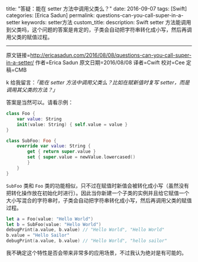 title: "答疑：能在 setter 方法中调用父类么？"
date: 2016-09-07
tags: [Swift]
categories: [Erica Sadun]
permalink: questions-can-you-call-super-in-a-setter
keywords: setter方法
custom_title: 
description: Swift setter 方法能调用到父类吗，这个问题的答案是肯定的，子类会自动把字符串转化成小写，然后再调用父类的赋值过程。

---
原文链接=http://ericasadun.com/2016/08/08/questions-can-you-call-super-in-a-setter/
作者=Erica Sadun
原文日期=2016/08/08
译者=Cwift
校对=Cee
定稿=CMB

<!--此处开始正文-->

k 给我留言：*「能在 setter 方法中调用父类么？比如在赋新值时复写 setter，而是调用其父类的方法？」*

答案是当然可以。请看示例：

```swift
class Foo {
    var value: String
    init(value: String) { self.value = value }
}

class SubFoo: Foo {
    override var value: String {
        get { return super.value }
        set { super.value = newValue.lowercased()
        }
    }
}
```

<!--more-->

`SubFoo` 类和 `Foo` 类的功能相似，只不过在赋值时新值会被转化成小写（虽然没有把转化操作放在初始化时进行）。因此当你新建一个子类的实例并且给它赋值一个大小写混合的字符串时，子类会自动把字符串转化成小写，然后再调用父类的赋值过程。

```swift
let a = Foo(value: "Hello World")
let b = SubFoo(value: "Hello World")
debugPrint(a.value, b.value) // "Hello World", "Hello World"
b.value = "Hello Sailor"
debugPrint(a.value, b.value) // "Hello World", "hello sailor"
```

我不确定这个特性是否会带来非常多的应用场景，不过我认为绝对是有可能的。
